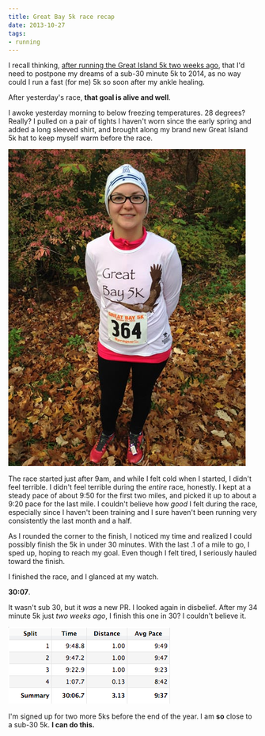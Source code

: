 ```yaml
---
title: Great Bay 5k race recap
date: 2013-10-27
tags:
- running
---
```

I recall thinking, [after running the Great Island 5k two weeks ago](/posts/great-island-5k-race-recap), that I'd need to postpone my dreams of a sub-30 minute 5k to 2014, as no way could I run a fast (for me) 5k so soon after my ankle healing.

After yesterday's race, **that goal is alive and well**.

I awoke yesterday morning to below freezing temperatures. 28 degrees? Really? I pulled on a pair of tights I haven't worn since the early spring and added a long sleeved shirt, and brought along my brand new Great Island 5k hat to keep myself warm before the race.

![Me ready to run the Great Bay 5k.](./images/greatbay-aubrey.jpg "Ready for some fall racing!")

The race started just after 9am, and while I felt cold when I started, I didn't feel terrible. I didn't feel terrible during the *entire* race, honestly. I kept at a steady pace of about 9:50 for the first two miles, and picked it up to about a 9:20 pace for the last mile. I couldn't believe how *good* I felt during the race, especially since I haven't been training and I sure haven't been running very consistently the last month and a half.

As I rounded the corner to the finish, I noticed my time and realized I could possibly finish the 5k in under 30 minutes. With the last .1 of a mile to go, I sped up, hoping to reach my goal. Even though I felt tired, I seriously hauled toward the finish.

I finished the race, and I glanced at my watch.

**30:07**.

It wasn't sub 30, but it *was* a new PR. I looked again in disbelief. After my 34 minute 5k just *two weeks ago*, I finish this one in 30? I couldn't believe it.

![My split times for the Great Bay 5k.](./images/greatbay-splits.png "My splits.")

I'm signed up for two more 5ks before the end of the year. I am **so** close to a sub-30 5k. **I can do this.**
